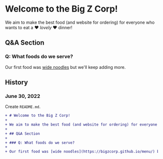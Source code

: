 # Welcome to the Big Z Corp!

We aim to make the best food (and website for ordering) for everyone who wants to eat a :heart: *lovely* :heart: dinner!

## Q&A Section

### Q: What foods do we serve? 

Our first food was [wide noodles](https://bigzcorp.github.io/menu/) but we'll keep adding more.

## History

### June 30, 2022

Create `README.md`.

```diff
+ # Welcome to the Big Z Corp!
+ 
+ We aim to make the best food (and website for ordering) for everyone who wants to eat a :heart: *lovely* :heart: dinner!
+ 
+ ## Q&A Section
+ 
+ ### Q: What foods do we serve? 
+ 
+ Our first food was [wide noodles](https://bigzcorp.github.io/menu/) but we'll keep adding more.
```
